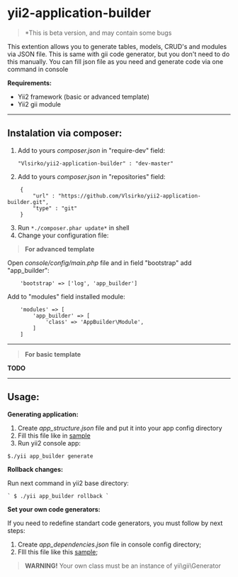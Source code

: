 
**yii2-application-builder**
=======

> *This is beta version, and may contain some bugs

This extention allows you to generate tables, models, CRUD's and modules via JSON file.
This is same with gii code generator, but you don't need to do this manually. You can fill json 
file as you need and generate code via one command in console



**Requirements:**

* Yii2 framework (basic or advanced template)
* Yii2 gii module

----------

**Instalation via composer:**
-----------------------------

 1. Add to yours *composer.json* in "require-dev" field:
  
	 `"Vlsirko/yii2-application-builder" : "dev-master"`

 2. Add to yours *composer.json* in "repositories" field:
```
	{
		"url" : "https://github.com/Vlsirko/yii2-application-builder.git",
		"type" : "git"
	}
```
 3. Run `*./composer.phar update*` in shell
 4. Change your configuration file:
	 
> **For advanced template**

Open *console/config/main.php* file and in field "bootstrap" add "app_builder":

```
	'bootstrap' => ['log', 'app_builder']
```

Add to "modules" field installed module:
```  
    'modules' => [
		'app_builder' => [
			'class' => 'AppBuilder\Module',
		]
	]
```	


----------


> **For basic template**

**TODO**


----------

**Usage:**
----------

**Generating application:**
 1. Create *app_structure.json* file and put it into your app config directory
 2. Fill this file like in [sample](https://github.com/Vlsirko/yii2-application-builder/blob/master/samples/app_structure_sample.json)
 3. Run yii2 console app:
 
   ` $./yii app_builder generate `

**Rollback changes:**

Run next command in yii2 base directory:

    ` $ ./yii app_builder rollback `


**Set your own code generators:**

If you need to redefine standart code generators, you must follow by next steps:

1. Create *app_dependencies.json* file in console config directory;
2. FIll this file like this [sample](https://github.com/Vlsirko/yii2-application-builder/blob/master/samples/app_dependencies.json);

>**WARNING!**
>Your own class must be an instance of  yii\gii\Generator